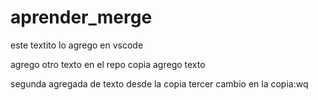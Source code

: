# aprender_merge

este textito lo agrego en vscode


agrego otro texto en el repo copia
agrego texto

segunda agregada de texto desde la copia
tercer cambio en la copia:wq

